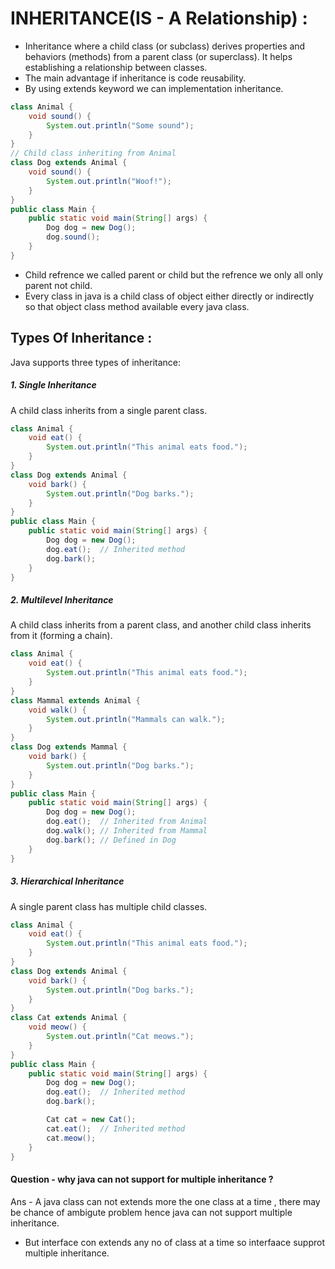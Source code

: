 # INHERITANCE(IS - A Relationship) : 
- Inheritance where a child class (or subclass) derives properties and behaviors (methods) from a parent class (or superclass). It helps establishing a relationship between classes.
- The main advantage if inheritance is code reusability.
- By using extends keyword we can implementation inheritance.
```java
class Animal {
    void sound() {
        System.out.println("Some sound");
    }
}
// Child class inheriting from Animal
class Dog extends Animal {
    void sound() {
        System.out.println("Woof!");
    }
}
public class Main {
    public static void main(String[] args) {
        Dog dog = new Dog();  
        dog.sound(); 
    }
}
```
- Child refrence we called parent or child but the refrence we only all only parent not child.
- Every class in java is a child class of object either directly or indirectly so that object class method available every java class.

## Types Of Inheritance : 
Java supports three types of inheritance:

##### 1. Single Inheritance
A child class inherits from a single parent class.

```java
class Animal {
    void eat() {
        System.out.println("This animal eats food.");
    }
}
class Dog extends Animal {
    void bark() {
        System.out.println("Dog barks.");
    }
}
public class Main {
    public static void main(String[] args) {
        Dog dog = new Dog();
        dog.eat();  // Inherited method
        dog.bark();
    }
}
```

##### 2. Multilevel Inheritance
A child class inherits from a parent class, and another child class inherits from it (forming a chain).

```java
class Animal {
    void eat() {
        System.out.println("This animal eats food.");
    }
}
class Mammal extends Animal {
    void walk() {
        System.out.println("Mammals can walk.");
    }
}
class Dog extends Mammal {
    void bark() {
        System.out.println("Dog barks.");
    }
}
public class Main {
    public static void main(String[] args) {
        Dog dog = new Dog();
        dog.eat();  // Inherited from Animal
        dog.walk(); // Inherited from Mammal
        dog.bark(); // Defined in Dog
    }
}
```

##### 3. Hierarchical Inheritance
A single parent class has multiple child classes.

```java
class Animal {
    void eat() {
        System.out.println("This animal eats food.");
    }
}
class Dog extends Animal {
    void bark() {
        System.out.println("Dog barks.");
    }
}
class Cat extends Animal {
    void meow() {
        System.out.println("Cat meows.");
    }
}
public class Main {
    public static void main(String[] args) {
        Dog dog = new Dog();
        dog.eat();  // Inherited method
        dog.bark();

        Cat cat = new Cat();
        cat.eat();  // Inherited method
        cat.meow();
    }
}
```

#### Question - why java can not support for multiple inheritance ?
Ans - A java class can not extends more the one class at a time  , there may be chance of ambigute problem hence java can not support multiple inheritance.
- But interface con extends any no of class at a time so interfaace supprot multiple inheritance.
